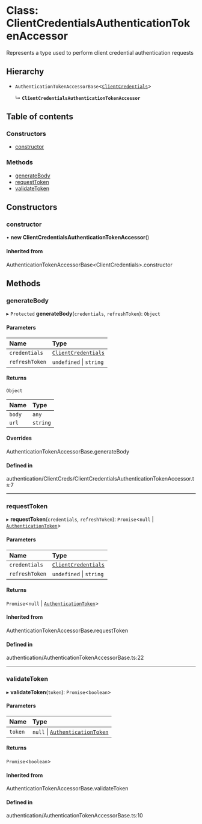 # Class: ClientCredentialsAuthenticationTokenAccessor

Represents a type used to perform client credential authentication requests

## Hierarchy

- `AuthenticationTokenAccessorBase`<[`ClientCredentials`](../wiki/ClientCredentials)\>

  ↳ **`ClientCredentialsAuthenticationTokenAccessor`**

## Table of contents

### Constructors

- [constructor](../wiki/ClientCredentialsAuthenticationTokenAccessor#constructor)

### Methods

- [generateBody](../wiki/ClientCredentialsAuthenticationTokenAccessor#generatebody)
- [requestToken](../wiki/ClientCredentialsAuthenticationTokenAccessor#requesttoken)
- [validateToken](../wiki/ClientCredentialsAuthenticationTokenAccessor#validatetoken)

## Constructors

### constructor

• **new ClientCredentialsAuthenticationTokenAccessor**()

#### Inherited from

AuthenticationTokenAccessorBase<ClientCredentials\>.constructor

## Methods

### generateBody

▸ `Protected` **generateBody**(`credentials`, `refreshToken`): `Object`

#### Parameters

| Name | Type |
| :------ | :------ |
| `credentials` | [`ClientCredentials`](../wiki/ClientCredentials) |
| `refreshToken` | `undefined` \| `string` |

#### Returns

`Object`

| Name | Type |
| :------ | :------ |
| `body` | `any` |
| `url` | `string` |

#### Overrides

AuthenticationTokenAccessorBase.generateBody

#### Defined in

authentication/ClientCreds/ClientCredentialsAuthenticationTokenAccessor.ts:7

___

### requestToken

▸ **requestToken**(`credentials`, `refreshToken`): `Promise`<``null`` \| [`AuthenticationToken`](../wiki/AuthenticationToken)\>

#### Parameters

| Name | Type |
| :------ | :------ |
| `credentials` | [`ClientCredentials`](../wiki/ClientCredentials) |
| `refreshToken` | `undefined` \| `string` |

#### Returns

`Promise`<``null`` \| [`AuthenticationToken`](../wiki/AuthenticationToken)\>

#### Inherited from

AuthenticationTokenAccessorBase.requestToken

#### Defined in

authentication/AuthenticationTokenAccessorBase.ts:22

___

### validateToken

▸ **validateToken**(`token`): `Promise`<`boolean`\>

#### Parameters

| Name | Type |
| :------ | :------ |
| `token` | ``null`` \| [`AuthenticationToken`](../wiki/AuthenticationToken) |

#### Returns

`Promise`<`boolean`\>

#### Inherited from

AuthenticationTokenAccessorBase.validateToken

#### Defined in

authentication/AuthenticationTokenAccessorBase.ts:10
